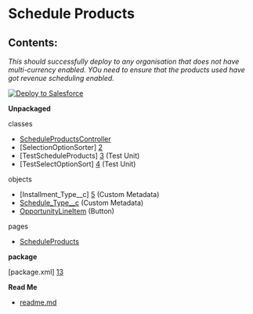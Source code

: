 Schedule Products
====
Contents:
----
<i>This should successfully deploy to any organisation that does not have multi-currency enabled. YOu need to ensure that the products used have got revenue scheduling enabled.</i>

<a href="https://githubsfdeploy.herokuapp.com?owner=EllieAtWHL&repo=Schedule-Products">
  <img alt="Deploy to Salesforce"
       src="https://raw.githubusercontent.com/afawcett/githubsfdeploy/master/deploy.png">
</a>

**Unpackaged**

classes
* [ScheduleProductsController][1] 
* [SelectionOptionSorter] [2] 
* [TestScheduleProducts] [3] (Test Unit)
* [TestSelectOptionSort] [4] (Test Unit)

objects
* [Installment_Type__c] [5] (Custom Metadata)
* [Schedule_Type__c][6] (Custom Metadata)
* [OpportunityLineItem][7] (Button)

pages
* [ScheduleProducts][8]

**package**

[package.xml] [13]

**Read Me**
* [readme.md][12]

[1]: https://github.com/EllieAtWHL/Schedule-Products/blob/master/Scheduling%2BProducts/classes/ScheduleProductsController.cls
[2]: https://github.com/EllieAtWHL/Schedule-Products/blob/master/Scheduling%2BProducts/classes/SelectOptionSorter.cls
[3]: https://github.com/EllieAtWHL/Schedule-Products/blob/master/Scheduling%2BProducts/classes/TestScheduleProducts.cls
[4]: https://github.com/EllieAtWHL/Schedule-Products/blob/master/Scheduling%2BProducts/classes/TestSelectOptionSorter.cls
[5]: https://github.com/EllieAtWHL/Schedule-Products/blob/master/Scheduling%2BProducts/objects/InstallmentType__mdt.object
[6]: https://github.com/EllieAtWHL/Schedule-Products/blob/master/Scheduling%2BProducts/objects/ScheduleType__mdt.object
[7]: https://github.com/EllieAtWHL/Schedule-Products/blob/master/Scheduling%2BProducts/objects/OpportunityLineItem.object
[8]: https://github.com/EllieAtWHL/Schedule-Productsg/blob/master/Scheduling%2BProducts/pages/ScheduleProducts.page
[12]: https://github.com/EllieAtWHL/Schedule-Products/blob/master/README.md
[13]: https://github.com/EllieAtWHL/Schedule-Products/blob/master/Scheduling%2BProducts/package.xml
